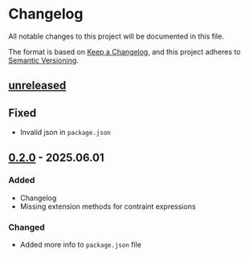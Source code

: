 # Changelog

All notable changes to this project will be documented in this file.

The format is based on [Keep a Changelog](https://keepachangelog.com/en/1.1.0/),
and this project adheres to [Semantic Versioning](https://semver.org/spec/v2.0.0.html).

## [unreleased]

## Fixed
- Invalid json in `package.json`

## [0.2.0] - 2025.06.01

### Added
- Changelog
- Missing extension methods for contraint expressions

### Changed
- Added more info to `package.json` file

[unreleased]: https://github.com/huchell/com.huchell.unity.json-assert/compare/v0.2.0...HEAD
[0.2.0]: https://github.com/huchell/com.huchell.unity.json-assert/compare/v0.1.0...v0.2.0
